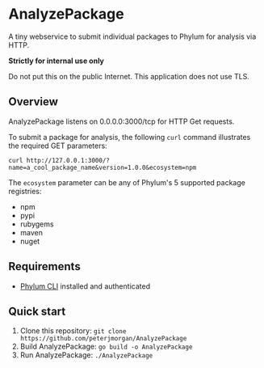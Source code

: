 # AnalyzePackage
A tiny webservice to submit individual packages to Phylum for analysis via HTTP.

**Strictly for internal use only**

Do not put this on the public Internet. This application does not use TLS.

## Overview
AnalyzePackage listens on 0.0.0.0:3000/tcp for HTTP Get requests. 

To submit a package for analysis, the following `curl` command illustrates the required GET parameters:

`curl http://127.0.0.1:3000/?name=a_cool_package_name&version=1.0.0&ecosystem=npm`

The `ecosystem` parameter can be any of Phylum's 5 supported package registries:
* npm
* pypi
* rubygems
* maven
* nuget

## Requirements
* [Phylum CLI](https://github.com/phylum-dev/cli) installed and authenticated

## Quick start
1. Clone this repository: `git clone https://github.com/peterjmorgan/AnalyzePackage`
2. Build AnalyzePackage: `go build -o AnalyzePackage`
3. Run AnalyzePackage: `./AnalyzePackage`

